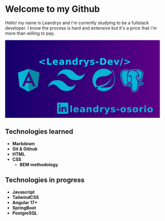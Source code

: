 # Welcome to my Github

Hello! my name is Leandrys and i'm currently studying to be a fullstack developer. I know the process is hard and extensive but it's a price that i'm more than willing to pay.

![fullstack technologies banner](./img/banner.png)

## Technologies learned

- **Markdown**
- **Git & Github**
- **HTML**
- **CSS**
  - **BEM methodology**

## Technologies in progress

- **Javascript**
- **TailwindCSS**
- **Angular 17+**
- **SpringBoot**
- **PostgreSQL**
